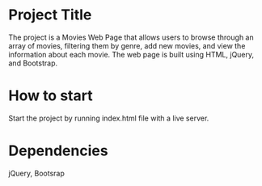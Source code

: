# Project Title

The project is a Movies Web Page that allows users to browse through an array of movies, filtering them by genre, add new movies, and view the information about each movie. The web page is built using HTML, jQuery, and Bootstrap.

# How to start

Start the project by running index.html file with a live server.

# Dependencies

jQuery, Bootsrap
